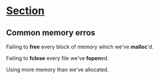 # [Section](https://youtu.be/5aCAQyH-sko)

## Common memory erros 

Failing to **free** every block of memory which we've **malloc**'d.

Failing to **fclose** every file we've **fopen**ed. 

Using more memory than we've allocated. 

